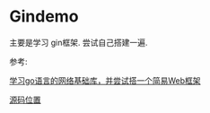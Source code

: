# Gindemo

主要是学习 gin框架. 尝试自己搭建一遍.

参考: 

[学习go语言的网络基础库，并尝试搭一个简易Web框架](https://blog.csdn.net/weixin_41357767/article/details/112581666)

[源码位置](https://github.com/liuyj24/demo)


